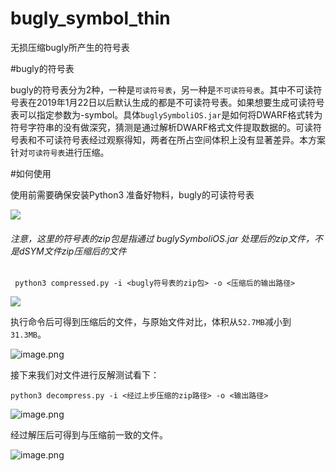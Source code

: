# bugly_symbol_thin

无损压缩bugly所产生的符号表

#bugly的符号表

bugly的符号表分为2种，一种是`可读符号表`，另一种是`不可读符号表`。其中不可读符号表在2019年1月22日以后默认生成的都是不可读符号表。如果想要生成可读符号表可以指定参数为-symbol。具体`buglySymboliOS.jar`是如何将DWARF格式转为符号字符串的没有做深究，猜测是通过解析DWARF格式文件提取数据的。可读符号表和不可读符号表经过观察得知，两者在所占空间体积上没有显著差异。本方案针对`可读符号表`进行压缩。

#如何使用

使用前需要确保安装Python3
准备好物料，bugly的可读符号表

![](https://upload-images.jianshu.io/upload_images/4642217-d5bf2e6cf7b774e2.png?imageMogr2/auto-orient/strip%7CimageView2/2/w/1240)

###### 注意，这里的符号表的zip包是指通过 buglySymboliOS.jar 处理后的zip文件，不是dSYM文件zip压缩后的文件


```
 python3 compressed.py -i <bugly符号表的zip包> -o <压缩后的输出路径>
```

![](https://upload-images.jianshu.io/upload_images/4642217-d492a28c0e283421.png?imageMogr2/auto-orient/strip%7CimageView2/2/w/1240)


执行命令后可得到压缩后的文件，与原始文件对比，体积从`52.7MB`减小到`31.3MB`。

![image.png](https://upload-images.jianshu.io/upload_images/4642217-407bcd48c9563f51.png?imageMogr2/auto-orient/strip%7CimageView2/2/w/1240)

接下来我们对文件进行反解测试看下：

```
python3 decompress.py -i <经过上步压缩的zip路径> -o <输出路径>
```

![image.png](https://upload-images.jianshu.io/upload_images/4642217-2a3b013573e996d2.png?imageMogr2/auto-orient/strip%7CimageView2/2/w/1240)

经过解压后可得到与压缩前一致的文件。

![image.png](https://upload-images.jianshu.io/upload_images/4642217-ef28394e245713d4.png?imageMogr2/auto-orient/strip%7CimageView2/2/w/1240)
